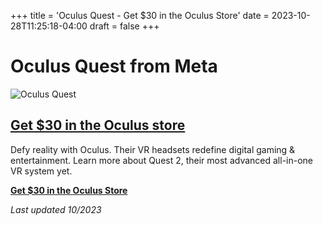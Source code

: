 +++
title = 'Oculus Quest - Get $30 in the Oculus Store'
date = 2023-10-28T11:25:18-04:00
draft = false
+++
# Oculus Quest from Meta

![Oculus Quest](/Oculus.png 'Oculus Logo')
## [Get $30 in the Oculus store](https://out.referrals.directory/qIPBGv)

Defy reality with Oculus. Their VR headsets redefine digital gaming & entertainment. Learn more about Quest 2, their most advanced all-in-one VR system yet. 

[**Get $30 in the Oculus Store** ](https://out.referrals.directory/qIPBGv)

*Last updated 10/2023*
